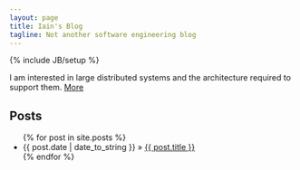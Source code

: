 ```yaml
---
layout: page
title: Iain's Blog
tagline: Not another software engineering blog
---
```

{% include JB/setup %}

I am interested in large distributed systems and the architecture required to support them. [More](about.html)

## Posts

<ul class="posts">
  {% for post in site.posts %}
    <li><span>{{ post.date | date_to_string }}</span> &raquo; <a href="{{ BASE_PATH }}{{ post.url }}">{{ post.title }}</a></li>
  {% endfor %}
</ul>
